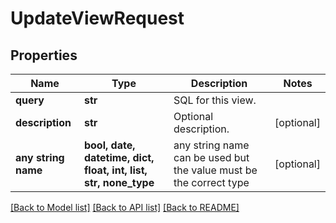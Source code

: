 # UpdateViewRequest


## Properties
Name | Type | Description | Notes
------------ | ------------- | ------------- | -------------
**query** | **str** | SQL for this view. | 
**description** | **str** | Optional description. | [optional] 
**any string name** | **bool, date, datetime, dict, float, int, list, str, none_type** | any string name can be used but the value must be the correct type | [optional]

[[Back to Model list]](../README.md#documentation-for-models) [[Back to API list]](../README.md#documentation-for-api-endpoints) [[Back to README]](../README.md)


